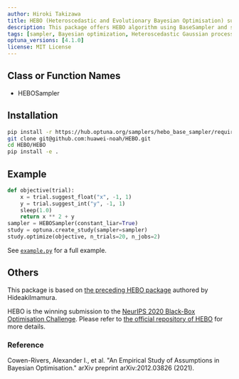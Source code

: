 ```yaml
---
author: Hiroki Takizawa
title: HEBO (Heteroscedastic and Evolutionary Bayesian Optimisation) supporting Define-by-Run and parallelization
description: This package offers HEBO algorithm using BaseSampler and supports parallelization in exchange for increased computation.
tags: [sampler, Bayesian optimization, Heteroscedastic Gaussian process, Evolutionary algorithm]
optuna_versions: [4.1.0]
license: MIT License
---
```


## Class or Function Names

- HEBOSampler

## Installation

```bash
pip install -r https://hub.optuna.org/samplers/hebo_base_sampler/requirements.txt
git clone git@github.com:huawei-noah/HEBO.git
cd HEBO/HEBO
pip install -e .
```

## Example

```python
def objective(trial):
    x = trial.suggest_float("x", -1, 1)
    y = trial.suggest_int("y", -1, 1)
    sleep(1.0)
    return x ** 2 + y
sampler = HEBOSampler(constant_liar=True)
study = optuna.create_study(sampler=sampler)
study.optimize(objective, n_trials=20, n_jobs=2)
```

See [`example.py`](https://github.com/optuna/optunahub-registry/blob/main/package/samplers/hebo_base_sampler/example.py) for a full example.

## Others

This package is based on [the preceding HEBO package](https://hub.optuna.org/samplers/hebo/) authored by HideakiImamura.

HEBO is the winning submission to the [NeurIPS 2020 Black-Box Optimisation Challenge](https://bbochallenge.com/leaderboard).
Please refer to [the official repository of HEBO](https://github.com/huawei-noah/HEBO/tree/master/HEBO) for more details.

### Reference

Cowen-Rivers, Alexander I., et al. "An Empirical Study of Assumptions in Bayesian Optimisation." arXiv preprint arXiv:2012.03826 (2021).
